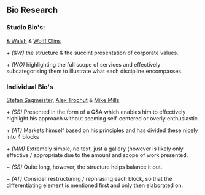 ## Bio Research
### **Studio Bio's:**

[& Walsh](https://andwalsh.com) & [Wolff Olins](https://www.wolffolins.com/about)

<span>&#43;</span> *(&W)* the structure & the succint presentation of corporate values.

<span>&#43;</span> *(WO)* highlighting the full scope of services and effectively subcategorising them to illustrate what each discipline encompasses.


### **Individual Bio's**

[Stefan Sagmeister,](https://sagmeister.com/answers/) [Alex Trochut](https://alextrochut.com/about/) & [Mike Mills](https://mikemillsmikemills.com)

<span>&#43;</span> *(SS)* Presented in the form of a Q&A which enables him to effectively highlight his approach without seeming self-centered or overly enthusiastic.

<span>&#43;</span> *(AT)* Markets himself based on his principles and has divided these nicely into 4 blocks 

<span>&#43;</span> *(MM)* Extremely simple, no text, just a gallery (however is likely only effective / appropriate due to the amount and scope of work presented.

<span>&#8722;</span> *(SS)* Quite long, however, the structure helps balance it out.

<span>&#8722;</span> *(AT)* Consider restructuring / rephrasing each block, so that the differentiating element is mentioned first and only then elaborated on.

